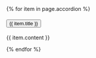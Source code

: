 <div class="usa-accordion usa-accordion--bordered">
    {% for item in page.accordion %}
        <h4 class="usa-accordion__heading">
            <button
            class="usa-accordion__button"
            aria-expanded="false"
            aria-controls="b-a{{forloop.index}}"
            >
            {{ item.title }}
            </button>
        </h4>
        <div id="b-a{{forloop.index}}" class="usa-accordion__content usa-prose">
            <p>
            {{ item.content }}
            </p>
        </div>
  {% endfor %}
</div>